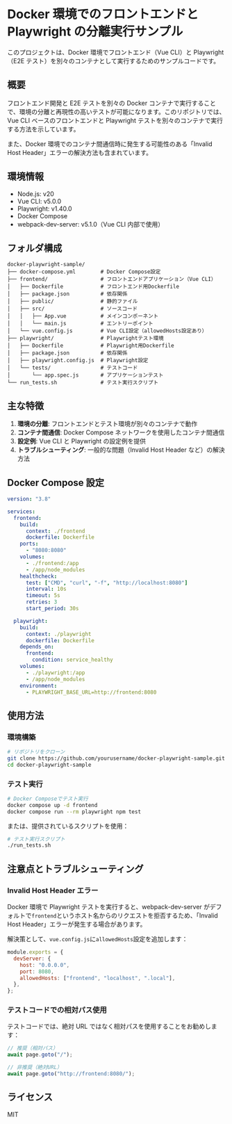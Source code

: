# Docker 環境でのフロントエンドと Playwright の分離実行サンプル

このプロジェクトは、Docker 環境でフロントエンド（Vue CLI）と Playwright（E2E テスト）を別々のコンテナとして実行するためのサンプルコードです。

## 概要

フロントエンド開発と E2E テストを別々の Docker コンテナで実行することで、環境の分離と再現性の高いテストが可能になります。このリポジトリでは、Vue CLI ベースのフロントエンドと Playwright テストを別々のコンテナで実行する方法を示しています。

また、Docker 環境でのコンテナ間通信時に発生する可能性のある「Invalid Host Header」エラーの解決方法も含まれています。

## 環境情報

- Node.js: v20
- Vue CLI: v5.0.0
- Playwright: v1.40.0
- Docker Compose
- webpack-dev-server: v5.1.0（Vue CLI 内部で使用）

## フォルダ構成

```
docker-playwright-sample/
├── docker-compose.yml        # Docker Compose設定
├── frontend/                 # フロントエンドアプリケーション（Vue CLI）
│   ├── Dockerfile            # フロントエンド用Dockerfile
│   ├── package.json          # 依存関係
│   ├── public/               # 静的ファイル
│   ├── src/                  # ソースコード
│   │   ├── App.vue           # メインコンポーネント
│   │   └── main.js           # エントリーポイント
│   └── vue.config.js         # Vue CLI設定（allowedHosts設定あり）
├── playwright/               # Playwrightテスト環境
│   ├── Dockerfile            # Playwright用Dockerfile
│   ├── package.json          # 依存関係
│   ├── playwright.config.js  # Playwright設定
│   └── tests/                # テストコード
│       └── app.spec.js       # アプリケーションテスト
└── run_tests.sh              # テスト実行スクリプト
```

## 主な特徴

1. **環境の分離**: フロントエンドとテスト環境が別々のコンテナで動作
2. **コンテナ間通信**: Docker Compose ネットワークを使用したコンテナ間通信
3. **設定例**: Vue CLI と Playwright の設定例を提供
4. **トラブルシューティング**: 一般的な問題（Invalid Host Header など）の解決方法

## Docker Compose 設定

```yaml
version: "3.8"

services:
  frontend:
    build:
      context: ./frontend
      dockerfile: Dockerfile
    ports:
      - "8080:8080"
    volumes:
      - ./frontend:/app
      - /app/node_modules
    healthcheck:
      test: ["CMD", "curl", "-f", "http://localhost:8080"]
      interval: 10s
      timeout: 5s
      retries: 3
      start_period: 30s

  playwright:
    build:
      context: ./playwright
      dockerfile: Dockerfile
    depends_on:
      frontend:
        condition: service_healthy
    volumes:
      - ./playwright:/app
      - /app/node_modules
    environment:
      - PLAYWRIGHT_BASE_URL=http://frontend:8080
```

## 使用方法

### 環境構築

```bash
# リポジトリをクローン
git clone https://github.com/yourusername/docker-playwright-sample.git
cd docker-playwright-sample
```

### テスト実行

```bash
# Docker Composeでテスト実行
docker compose up -d frontend
docker compose run --rm playwright npm test
```

または、提供されているスクリプトを使用：

```bash
# テスト実行スクリプト
./run_tests.sh
```

## 注意点とトラブルシューティング

### Invalid Host Header エラー

Docker 環境で Playwright テストを実行すると、webpack-dev-server がデフォルトで`frontend`というホスト名からのリクエストを拒否するため、「Invalid Host Header」エラーが発生する場合があります。

解決策として、`vue.config.js`に`allowedHosts`設定を追加します：

```javascript
module.exports = {
  devServer: {
    host: "0.0.0.0",
    port: 8080,
    allowedHosts: ["frontend", "localhost", ".local"],
  },
};
```

### テストコードでの相対パス使用

テストコードでは、絶対 URL ではなく相対パスを使用することをお勧めします：

```javascript
// 推奨（相対パス）
await page.goto("/");

// 非推奨（絶対URL）
await page.goto("http://frontend:8080/");
```

## ライセンス

MIT
